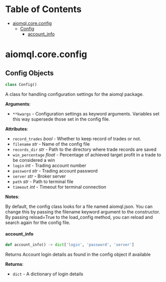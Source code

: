 # Table of Contents

* [aiomql.core.config](#aiomql.core.config)
  * [Config](#aiomql.core.config.Config)
    * [account\_info](#aiomql.core.config.Config.account_info)

<a id="aiomql.core.config"></a>

# aiomql.core.config

<a id="aiomql.core.config.Config"></a>

## Config Objects

```python
class Config()
```

A class for handling configuration settings for the aiomql package.

**Arguments**:

- `**kwargs` - Configuration settings as keyword arguments.
  Variables set this way supersede those set in the config file.
  

**Attributes**:

- `record_trades` _bool_ - Whether to keep record of trades or not.
- `filename` _str_ - Name of the config file
- `records_dir` _str_ - Path to the directory where trade records are saved
- `win_percentage` _float_ - Percentage of achieved target profit in a trade to be considered a win
- `login` _int_ - Trading account number
- `password` _str_ - Trading account password
- `server` _str_ - Broker server
- `path` _str_ - Path to terminal file
- `timeout` _int_ - Timeout for terminal connection
  

**Notes**:

  By default, the config class looks for a file named aiomql.json.
  You can change this by passing the filename keyword argument to the constructor.
  By passing reload=True to the load_config method, you can reload and search again for the config file.

<a id="aiomql.core.config.Config.account_info"></a>

#### account\_info

```python
def account_info() -> dict['login', 'password', 'server']
```

Returns Account login details as found in the config object if available

**Returns**:

- `dict` - A dictionary of login details

